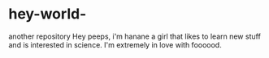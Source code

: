 # hey-world-
another repository
Hey peeps, i'm hanane a girl that likes to learn new stuff and is interested in science. 
I'm extremely in love with foooood. 
